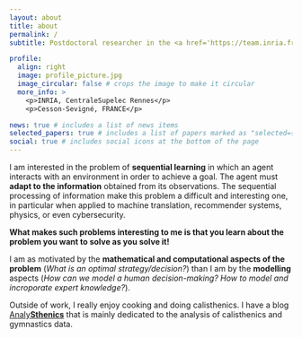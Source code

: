 ```yaml
---
layout: about
title: about
permalink: /
subtitle: Postdoctoral researcher in the <a href='https://team.inria.fr/pirat/'>PIRAT\');</a> team researching on Reinforcement Learning x Cybersecurity.

profile:
  align: right
  image: profile_picture.jpg
  image_circular: false # crops the image to make it circular
  more_info: >
    <p>INRIA, CentraleSupelec Rennes</p>
    <p>Cesson-Sevigné, FRANCE</p>

news: true # includes a list of news items
selected_papers: true # includes a list of papers marked as "selected={true}"
social: true # includes social icons at the bottom of the page
---
```


I am interested in the problem of **sequential learning** in which an agent interacts with an environment in order to achieve a goal. The agent must **adapt to the information** obtained from its observations. The sequential processing of information make this problem a difficult and interesting one, in particular when applied to machine translation, recommender systems, physics, or even cybersecurity.

**What makes such problems interesting to me is that you learn about the problem you want to solve as you solve it!**
    
I am as motivated by the **mathematical and computational aspects of the problem** (*What is an optimal strategy/decision?*) than I am by the **modelling** aspects (*How can we model a human decision-making? How to model and incroporate expert knowledge?*).

Outside of work, I really enjoy cooking and doing calisthenics. I have a blog <a href='https://analysthenics.github.io/'>Analy**Sthenics**</a> that is mainly dedicated to the analysis of calisthenics and gymnastics data.
